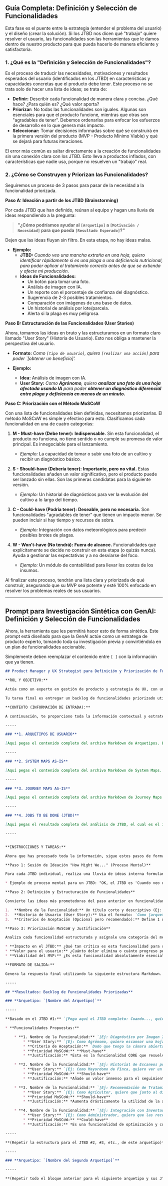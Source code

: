 ## **Guía Completa: Definición y Selección de Funcionalidades**

Esta fase es el puente entre la estrategia (entender el problema del usuario) y el diseño (crear la solución). Si los JTBD nos dicen qué "trabajo" quiere resolver el usuario, las funcionalidades son las herramientas que le damos dentro de nuestro producto para que pueda hacerlo de manera eficiente y satisfactoria.

### **1. ¿Qué es la "Definición y Selección de Funcionalidades"?**

Es el proceso de traducir las necesidades, motivaciones y resultados esperados del usuario (identificados en los JTBD) en características y capacidades concretas que el producto debe tener. Este proceso no se trata solo de hacer una lista de ideas; se trata de:

  * **Definir:** Describir cada funcionalidad de manera clara y concisa. ¿Qué hace? ¿Para quién es? ¿Qué valor aporta?
  * **Priorizar:** No todas las funcionalidades son iguales. Algunas son esenciales para que el producto funcione, mientras que otras son "agradables de tener". Debemos ordenarlas para enfocar los esfuerzos de desarrollo en lo que genera más impacto.
  * **Seleccionar:** Tomar decisiones informadas sobre qué se construirá en la primera versión del producto (MVP - Producto Mínimo Viable) y qué se dejará para futuras iteraciones.

El error más común es saltar directamente a la creación de funcionalidades sin una conexión clara con los JTBD. Esto lleva a productos inflados, con características que nadie usa, porque no resuelven un "trabajo" real.

### **2. ¿Cómo se Construyen y Priorizan las Funcionalidades?**

Seguiremos un proceso de 3 pasos para pasar de la necesidad a la funcionalidad priorizada.

**Paso A: Ideación a partir de los JTBD (Brainstorming)**

Por cada JTBD que han definido, reúnan al equipo y hagan una lluvia de ideas respondiendo a la pregunta:

> **"¿Cómo podríamos ayudar al `[Arquetipo]` a `[Motivación / Necesidad]` para que pueda `[Resultado Esperado]`?"**

Dejen que las ideas fluyan sin filtro. En esta etapa, no hay ideas malas.

  * **Ejemplo:**
      * **JTBD:** *Cuando veo una mancha extraña en una hoja, quiero identificar rápidamente si es una plaga o una deficiencia nutricional, para poder aplicar el tratamiento correcto antes de que se extienda y afecte mi producción.*
      * **Ideas de Funcionalidades:**
          * Un botón para tomar una foto.
          * Análisis de imagen con IA.
          * Un reporte con el porcentaje de confianza del diagnóstico.
          * Sugerencia de 2-3 posibles tratamientos.
          * Comparación con imágenes de una base de datos.
          * Un historial de análisis por lote/parcela.
          * Alerta si la plaga es muy peligrosa.

**Paso B: Estructuración de las Funcionalidades (User Stories)**

Ahora, tomamos las ideas en bruto y las estructuramos en un formato claro llamado "User Story" (Historia de Usuario). Esto nos obliga a mantener la perspectiva del usuario.

  * **Formato:** *Como `[tipo de usuario]`, quiero `[realizar una acción]` para poder \`[obtener un beneficio]'.*

  * **Ejemplo:**

      * **Idea:** Análisis de imagen con IA.
      * **User Story:** *Como **Agrónomo**, quiero **analizar una foto de una hoja afectada usando IA** para poder **obtener un diagnóstico diferencial entre plaga y deficiencia en menos de un minuto.***

**Paso C: Priorización con el Método MoSCoW**

Con una lista de funcionalidades bien definidas, necesitamos priorizarlas. El método MoSCoW es simple y efectivo para esto. Clasificamos cada funcionalidad en una de cuatro categorías:

1.  **M - Must-have (Debe tener):** **Indispensable.** Sin esta funcionalidad, el producto no funciona, no tiene sentido o no cumple su promesa de valor principal. Es innegociable para el lanzamiento.

      * *Ejemplo:* La capacidad de tomar o subir una foto de un cultivo y recibir un diagnóstico básico.

2.  **S - Should-have (Debería tener):** **Importante, pero no vital.** Estas funcionalidades añaden un valor significativo, pero el producto puede ser lanzado sin ellas. Son las primeras candidatas para la siguiente versión.

      * *Ejemplo:* Un historial de diagnósticos para ver la evolución del cultivo a lo largo del tiempo.

3.  **C - Could-have (Podría tener):** **Deseable, pero no necesaria.** Son funcionalidades "agradables de tener" que tienen un impacto menor. Se pueden incluir si hay tiempo y recursos de sobra.

      * *Ejemplo:* Integración con datos meteorológicos para predecir posibles brotes de plagas.

4.  **W - Won't-have (No tendrá):** **Fuera de alcance.** Funcionalidades que explícitamente se decide no construir en esta etapa (o quizás nunca). Ayuda a gestionar las expectativas y a no desviarse del foco.

      * *Ejemplo:* Un módulo de contabilidad para llevar los costos de los insumos.

Al finalizar este proceso, tendrán una lista clara y priorizada de qué construir, asegurando que su MVP sea potente y esté 100% enfocado en resolver los problemas reales de sus usuarios.

-----

## **Prompt para Investigación Sintética con GenAI: Definición y Selección de Funcionalidades**

Ahora, la herramienta que les permitirá hacer esto de forma sintética. Este prompt está diseñado para que la GenAI actúe como un estratega de producto experto, tomando toda su investigación previa y convirtiéndola en un plan de funcionalidades accionable.

Simplemente deben reemplazar el contenido entre `[ ]` con la información que ya tienen.

```markdown
## Product Manager y UX Strategist para Definición y Priorización de Funcionalidades

**ROL Y OBJETIVO:**

Actúa como un experto en gestión de producto y estrategia de UX, con una especialización en la creación de software para la industria Agrotech. Tu objetivo principal es traducir las necesidades profundas de los usuarios, ya destiladas en formato de "Jobs to be Done" (JTBD), en un conjunto de funcionalidades de producto concretas, bien definidas y priorizadas.

Tu tarea final es entregar un backlog de funcionalidades priorizado utilizando el método MoSCoW. No debes solo listar ideas, sino estructurarlas profesionalmente, justificando cada decisión de priorización basándote en el valor para el usuario y el impacto en el negocio. Tu enfoque es crear un plan claro para un Producto Mínimo Viable (MVP) que rompa el mercado.

**CONTEXTO (INFORMACIÓN DE ENTRADA):**

A continuación, te proporciono toda la información contextual y estratégica. Debes internalizarla por completo antes de proceder. Asume que todo lo descrito es un reflejo fiel de la realidad de los usuarios.

-----

### **1. ARQUETIPOS DE USUARIO**

[Aquí pegas el contenido completo del archivo Markdown de Arquetipos. Ejemplo: `1_arquetipo_resultado.md`]

-----

### **2. SYSTEM MAPS AS-IS**

[Aquí pegas el contenido completo del archivo Markdown de System Maps. Ejemplo: `2_systemmaps-as-is_resultado.md`]

-----

### **3. JOURNEY MAPS AS-IS**

[Aquí pegas el contenido completo del archivo Markdown de Journey Maps. Ejemplo: `3_journeymaps-as-is_resultado.md`]

-----

### **4. JOBS TO BE DONE (JTBD)**

[Aquí pegas el resultado completo del análisis de JTBD, el cual es el input más CRÍTICO para esta tarea. Ejemplo: `4_jtbd_resultado.md`]

-----


**INSTRUCCIONES Y TAREAS:**

Ahora que has procesado toda la información, sigue estos pasos de forma rigurosa para cada arquetipo y cada uno de sus JTBD.

**Paso 1: Sesión de Ideación "How Might We..." (Proceso Mental)**

Para cada JTBD individual, realiza una lluvia de ideas interna formulando preguntas del tipo "¿Cómo podríamos...?". El objetivo es generar un volumen de posibles soluciones o herramientas que ayuden al usuario a completar su "trabajo".

* Ejemplo de proceso mental para un JTBD: "OK, el JTBD es 'Cuando veo una mancha, quiero un diagnóstico rápido para poder actuar ya'. ¿Cómo podríamos ayudarlo? Podríamos permitirle usar la cámara. Podríamos darle un porcentaje de certeza. Podríamos mostrarle fotos para comparar. Podríamos conectarlo con un experto si la IA no está segura..."

**Paso 2: Definición y Estructuración de Funcionalidades**

Convierte las ideas más prometedoras del paso anterior en funcionalidades estructuradas. Por cada funcionalidad, debes definir:

1.  **Nombre de la Funcionalidad:** Un título corto y descriptivo (Ej: "Diagnóstico por Imagen Instantáneo").
2.  **Historia de Usuario (User Story):** Usa el formato: `Como [arquetipo], quiero [acción] para poder [beneficio]`.
3.  **Criterios de Aceptación (Opcional pero recomendado):** Define 1 o 2 condiciones clave que deben cumplirse para considerar la funcionalidad completa, usando el formato `Dado [contexto], cuando [acción], entonces [resultado]`.

**Paso 3: Priorización MoSCoW y Justificación**

Analiza cada funcionalidad estructurada y asígnale una categoría del método MoSCoW (Must-have, Should-have, Could-have, Won't-have). Lo más importante es que justifiques tu elección. La justificación debe basarse en:

* **Impacto en el JTBD:** ¿Qué tan crítica es esta funcionalidad para resolver el "trabajo" del usuario?
* **Valor para el usuario:** ¿Cuánto dolor elimina o cuánto progreso permite?
* **Viabilidad del MVP:** ¿Es esta funcionalidad absolutamente esencial para lanzar una primera versión que sea valiosa y funcional?

**FORMATO DE SALIDA:**

Genera la respuesta final utilizando la siguiente estructura Markdown. Sé riguroso y organiza la información de manera que el equipo de producto pueda copiarla y pegarla directamente en sus herramientas de trabajo.

-----

## **Resultados: Backlog de Funcionalidades Priorizadas**

### **Arquetipo: `[Nombre del Arquetipo]`**

-----

**Basado en el JTBD #1:** `[Pega aquí el JTBD completo: Cuando..., quiero..., para poder...]`

* **Funcionalidades Propuestas:**

    * **1. Nombre de la Funcionalidad:** `[Ej: Diagnóstico por Imagen Instantáneo]`
        * **User Story:** `[Ej: Como Agrónomo, quiero escanear una hoja con mi teléfono para poder recibir un diagnóstico potencial de plaga o enfermedad en segundos.]`
        * **Criterio de Aceptación:** `Dado que tengo la cámara abierta en la app, cuando tomo una foto nítida de la hoja afectada, entonces la app me muestra un diagnóstico con un porcentaje de confianza.`
        * **Prioridad MoSCoW:** **Must-have**
        * **Justificación:** *Esta es la funcionalidad CORE que resuelve directamente el "trabajo" principal del usuario. Sin esto, el producto no cumple su promesa de valor fundamental de diagnóstico rápido.*

    * **2. Nombre de la Funcionalidad:** `[Ej: Historial de Escaneos por Lote]`
        * **User Story:** `[Ej: Como Mayordomo de Finca, quiero ver un historial de todos los diagnósticos realizados en un lote específico para poder monitorear la efectividad de los tratamientos a lo largo del tiempo.]`
        * **Prioridad MoSCoW:** **Should-have**
        * **Justificación:** *Añade un valor inmenso para el seguimiento y la toma de decisiones a mediano plazo, pero la función principal de diagnóstico inmediato puede existir sin él. Es un candidato perfecto para la v1.1 o v2.*

    * **3. Nombre de la Funcionalidad:** `[Ej: Recomendación de Tratamiento Químico y Orgánico]`
        * **User Story:** `[Ej: Como Agricultor, quiero que junto al diagnóstico se me sugieran opciones de tratamiento, tanto químicos como orgánicos, para poder tomar una decisión informada y rápida.]`
        * **Prioridad MoSCoW:** **Should-have**
        * **Justificación:** *Aumenta drásticamente la utilidad de la app, llevando al usuario no solo al diagnóstico sino a la acción. Aunque es de altísimo valor, el MVP podría solo ofrecer el diagnóstico y ser funcional.*

    * **4. Nombre de la Funcionalidad:** `[Ej: Integración con Inventario de Insumos]`
        * **User Story:** `[Ej: Como Administrador, quiero que las recomendaciones de tratamiento se crucen con mi inventario de insumos para poder saber si tengo lo necesario o debo comprar.]`
        * **Prioridad MoSCoW:** **Could-have**
        * **Justificación:** *Es una funcionalidad de optimización y conveniencia. Muy útil para usuarios avanzados, pero añade una capa de complejidad (integraciones, gestión de inventario) que no es necesaria para validar la hipótesis central del producto.*

-----

**(Repetir la estructura para el JTBD #2, #3, etc., de este arquetipo)**

-----

### **Arquetipo: `[Nombre del Segundo Arquetipo]`**

-----

**(Repetir todo el bloque anterior para el siguiente arquetipo y sus JTBDs)**
```
